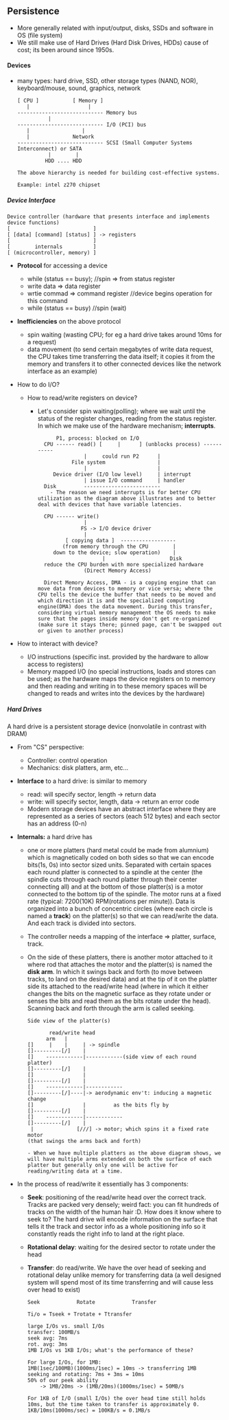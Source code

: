 ## Persistence
- More generally related with input/output, disks, SSDs and software in OS (file system)
- We still make use of Hard Drives (Hard Disk Drives, HDDs) cause of cost; its been around since 1950s.

#### Devices
- many types: hard drive, SSD, other storage types (NAND, NOR), keyboard/mouse, sound, graphics, network

      [ CPU ]           [ Memory ]      
         |                   |
      ---------------------------- Memory bus
                |
      ---------------------------- I/O (PCI) bus
         |                 |
         |              Network
      ---------------------------- SCSI (Small Computer Systems Interconnect) or SATA
                |        |
               HDD .... HDD 
               
      The above hierarchy is needed for building cost-effective systems.
               
      Example: intel z270 chipset
          
##### Device Interface 

    Device controller (hardware that presents interface and implements device functions)
    [                           ]
    [ [data] [command] [status] ] -> registers
    [                           ]
    [        internals          ]
    [ (microcontroller, memory) ]
    
    
- **Protocol** for accessing a device
  - while (status == busy); //spin => from status register
  - write data => data register
  - wrtie commad => command register //device begins operation for this command
  - while (status == busy) //spin (wait)

- **Inefficiencies** on the above protocol
  - spin waiting (wasting CPU; for eg a hard drive takes around 10ms for a request)
  - data movement (to send certain megabytes of write data request, the CPU takes time transferring the data itself; it copies it from the memory and transfers it to other connected devices like the network interface as an example)
- How to do I/O?
  - How to read/write registers on device?  
    - Let's consider spin waiting(polling); where we wait until the status of the register changes, reading from the status register. In which we make use of the hardware mechanism; **interrupts**.  

                P1, process: blocked on I/O
            CPU ------ read() [     |      ] (unblocks process) -----------
                         |     could run P2      |
                     File system                 |
                         |                       |
               Device driver (I/O low level)     | interrupt
                         | issue I/O command     | handler
            Disk         -------------------------
              - The reason we need interrupts is for better CPU utilization as the diagram above illustrates and to better deal with devices that have variable latencies.

            CPU ------ write()
                         |
                        FS -> I/O device driver
                         |
                   [ copying data ]  ------------------ 
                  (from memory through the CPU        |
               down to the device; slow operation)    |
                               |                     Disk            
            reduce the CPU burden with more specialized hardware
                         (Direct Memory Access)

            Direct Memory Access, DMA - is a copying engine that can move data from devices to memory or vice versa; where the CPU tells the device the buffer that needs to be moved and which direction it is and the specialized computing engine(DMA) does the data movement. During this transfer, considering virtual memory management the OS needs to make sure that the pages inside memory don't get re-organized (make sure it stays there; pinned page, can't be swapped out or given to another process)
            
- How to interact with device?
  - I/O instructions (specific inst. provided by the hardware to allow access to registers) 
  - Memory mapped I/O (no special instructions, loads and stores can be used; as the hardware maps the device registers on to memory and then reading and writing in to these memory spaces will be changed to reads and writes into the devices by the hardware)


##### Hard Drives
A hard drive is a persistent storage device (nonvolatile in contrast with DRAM)

- From "CS" perspective:
  - Controller: control operation
  - Mechanics: disk platters, arm, etc... 

- **Interface** to a hard drive: is similar to memory
  - read: will specify sector, length -> return data
  - write: will specify sector, length, data -> return an error code
  - Modern storage devices have an abstract interface where they are represented as a series of sectors (each 512 bytes) and each sector has an address (0-n)
- **Internals:** a hard drive has 
  - one or more platters (hard metal could be made from alumnium) which is magnetically coded on both sides so that we can encode bits(1s, 0s) into sector sized units. Separated with certain spaces each round platter is connected to a spindle at the center (the spindle cuts through each round platter through their center connecting all) and at the bottom of those platter(s) is a motor connected to the bottom tip of the spindle. The motor runs at a fixed rate (typical: 7200(10K) RPM(rotations per minute)). Data is organized into a bunch of concentric circles (where each circle is named a **track**) on the platter(s) so that we can read/write the data. And each track is divided into sectors.
  - The controller needs a mapping of the interface => platter, surface, track.
  - On the side of these platters, there is another motor attached to it where rod that attaches the motor and the platter(s) is named the **disk arm**. In which it swings back and forth (to move between tracks, to land on the desired data) and at the tip of it on the platter side its attached to the read/write head (where in which it either changes the bits on the magnetic surface as they rotate under or senses the bits and read them as the bits rotate under the head). Scanning back and forth through the arm is called seeking. 

        Side view of the platter(s)
        
               read/write head
              arm   |
        []     |    |     | -> spindle
        []---------[/]    |
        []    ------------|------------(side view of each round platter)
        []---------[/]    |
        []                |
        []---------[/]    |
        []    ------------|------------
        []---------[/]----|-> aerodynamic env't: inducing a magnetic change
        []                |         as the bits fly by
        []---------[/]    |
        []    ------------|------------          
        []---------[/]    |
         |              [///] -> motor; which spins it a fixed rate
        motor 
        (that swings the arms back and forth)
        
        - When we have multiple platters as the above diagram shows, we will have multiple arms extended on both the surface of each platter but generally only one will be active for reading/writing data at a time.

- In the process of read/write it essentially has 3 components:
  - **Seek**: positioning of the read/write head over the correct track. Tracks are packed very densely; weird fact: you can fit hundreds of tracks on the width of the human hair :D. How does it know where to seek to? The hard drive will encode information on the surface that tells it the track and sector info as a whole positioning info so it constantly reads the right info to land at the right place.
  - **Rotational delay**: waiting for the desired sector to rotate under the head
  - **Transfer**: do read/write. We have the over head of seeking and rotational delay unlike memory for transferring data (a well designed system will spend most of its time transferring and will cause less over head to exist)

        Seek            Rotate            Transfer
        
        Ti/o = Tseek + Trotate + Ttransfer
        
        large I/Os vs. small I/Os
        transfer: 100MB/s
        seek avg: 7ms
        rot. avg: 3ms
        1MB I/Os vs 1KB I/Os; what's the performance of these? 
        
        For large I/Os, for 1MB:
        1MB(1sec/100MB)(1000ms/1sec) = 10ms -> transferring 1MB
        seeking and rotating: 7ms + 3ms = 10ms
        50% of our peek ability
            -> 1MB/20ms -> (1MB/20ms)(1000ms/1sec) = 50MB/s
        
        For 1KB of I/O (small I/Os) the over head time still holds 10ms, but the time taken to transfer is approximately 0.
        1KB/10ms(1000ms/sec) = 100KB/s = 0.1MB/s
        
        







